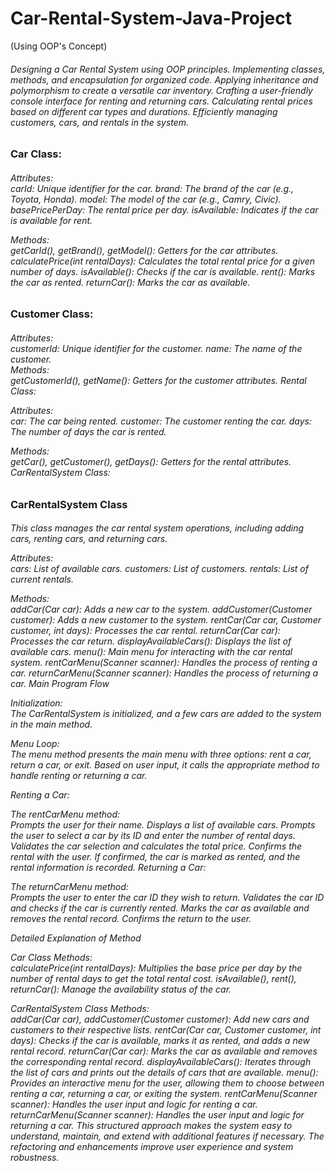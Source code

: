 # Car-Rental-System-Java-Project
(Using OOP's Concept)
<h6>
  Designing a Car Rental System using OOP principles.
 Implementing classes, methods, and encapsulation for organized code. Applying inheritance and 
 polymorphism to create a versatile car inventory.
 Crafting a user-friendly console interface for renting and returning cars.
 Calculating rental prices based on different car types and durations.
 Efficiently managing customers, cars, and rentals in the system.
</h6>
<h3>Car Class: </h3>
<h6>
Attributes: <br>
carId: Unique identifier for the car.
brand: The brand of the car (e.g., Toyota, Honda).
model: The model of the car (e.g., Camry, Civic).
basePricePerDay: The rental price per day.
isAvailable: Indicates if the car is available for rent.

Methods: <br>
getCarId(), getBrand(), getModel(): Getters for the car attributes.
calculatePrice(int rentalDays): Calculates the total rental price for a given number of days.
isAvailable(): Checks if the car is available.
rent(): Marks the car as rented.
returnCar(): Marks the car as available.
</h6>

<h3>Customer Class:</h3>
<h6>
Attributes: <br>
customerId: Unique identifier for the customer.
name: The name of the customer.
   <br>
Methods: <br>
getCustomerId(), getName(): Getters for the customer attributes.
Rental Class:

Attributes: <br>
car: The car being rented.
customer: The customer renting the car.
days: The number of days the car is rented.

Methods: <br>
getCar(), getCustomer(), getDays(): Getters for the rental attributes.
CarRentalSystem Class:
</h6>

<h3>CarRentalSystem Class</h3>
<h6>
This class manages the car rental system operations, including adding cars, renting cars, and returning cars.

Attributes: <br>
cars: List of available cars.
customers: List of customers.
rentals: List of current rentals.

Methods: <br>
addCar(Car car): Adds a new car to the system.
addCustomer(Customer customer): Adds a new customer to the system.
rentCar(Car car, Customer customer, int days): Processes the car rental.
returnCar(Car car): Processes the car return.
displayAvailableCars(): Displays the list of available cars.
menu(): Main menu for interacting with the car rental system.
rentCarMenu(Scanner scanner): Handles the process of renting a car.
returnCarMenu(Scanner scanner): Handles the process of returning a car.
Main Program Flow

Initialization: <br>
The CarRentalSystem is initialized, and a few cars are added to the system in the main method.

Menu Loop: <br>
The menu method presents the main menu with three options: rent a car, return a car, or exit.
Based on user input, it calls the appropriate method to handle renting or returning a car.

Renting a Car: <br>

The rentCarMenu method: <br>
Prompts the user for their name.
Displays a list of available cars.
Prompts the user to select a car by its ID and enter the number of rental days.
Validates the car selection and calculates the total price.
Confirms the rental with the user.
If confirmed, the car is marked as rented, and the rental information is recorded.
Returning a Car:

The returnCarMenu method: <br>
Prompts the user to enter the car ID they wish to return.
Validates the car ID and checks if the car is currently rented.
Marks the car as available and removes the rental record.
Confirms the return to the user.

Detailed Explanation of Method

Car Class Methods:  <br>
calculatePrice(int rentalDays): Multiplies the base price per day by the number of rental days to get the total rental cost.
isAvailable(), rent(), returnCar(): Manage the availability status of the car.

CarRentalSystem Class Methods:  <br>
addCar(Car car), addCustomer(Customer customer): Add new cars and customers to their respective lists.
rentCar(Car car, Customer customer, int days): Checks if the car is available, marks it as rented, and adds a new rental record.
returnCar(Car car): Marks the car as available and removes the corresponding rental record.
displayAvailableCars(): Iterates through the list of cars and prints out the details of cars that are available.
menu(): Provides an interactive menu for the user, allowing them to choose between renting a car, returning a car, or exiting the system.
rentCarMenu(Scanner scanner): Handles the user input and logic for renting a car.
returnCarMenu(Scanner scanner): Handles the user input and logic for returning a car.
This structured approach makes the system easy to understand, maintain, and extend with additional features if necessary. The refactoring and enhancements improve user experience and system robustness.
</h6>
